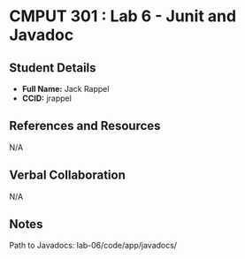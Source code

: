 # CMPUT 301 : Lab 6 - Junit and Javadoc

## Student Details

- **Full Name:** Jack Rappel
- **CCID:** jrappel

## References and Resources

N/A

## Verbal Collaboration

N/A

## Notes 
Path to Javadocs: lab-06/code/app/javadocs/
